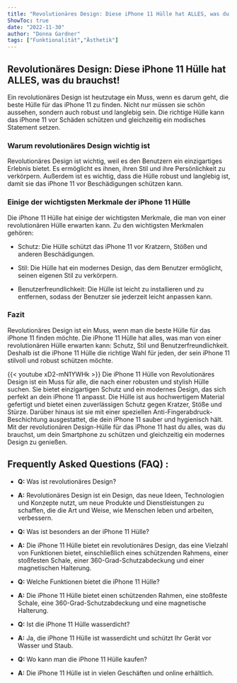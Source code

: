 ```yaml
---
title: "Revolutionäres Design: Diese iPhone 11 Hülle hat ALLES, was du brauchst!"
ShowToc: true 
date: "2022-11-30"
author: "Donna Gardner" 
tags: ["Funktionalität","Ästhetik"]
---
```

## Revolutionäres Design: Diese iPhone 11 Hülle hat ALLES, was du brauchst!

Ein revolutionäres Design ist heutzutage ein Muss, wenn es darum geht, die beste Hülle für das iPhone 11 zu finden. Nicht nur müssen sie schön aussehen, sondern auch robust und langlebig sein. Die richtige Hülle kann das iPhone 11 vor Schäden schützen und gleichzeitig ein modisches Statement setzen.

### Warum revolutionäres Design wichtig ist

Revolutionäres Design ist wichtig, weil es den Benutzern ein einzigartiges Erlebnis bietet. Es ermöglicht es ihnen, ihren Stil und ihre Persönlichkeit zu verkörpern. Außerdem ist es wichtig, dass die Hülle robust und langlebig ist, damit sie das iPhone 11 vor Beschädigungen schützen kann.

### Einige der wichtigsten Merkmale der iPhone 11 Hülle

Die iPhone 11 Hülle hat einige der wichtigsten Merkmale, die man von einer revolutionären Hülle erwarten kann. Zu den wichtigsten Merkmalen gehören:

- Schutz: Die Hülle schützt das iPhone 11 vor Kratzern, Stößen und anderen Beschädigungen.

- Stil: Die Hülle hat ein modernes Design, das dem Benutzer ermöglicht, seinen eigenen Stil zu verkörpern.

- Benutzerfreundlichkeit: Die Hülle ist leicht zu installieren und zu entfernen, sodass der Benutzer sie jederzeit leicht anpassen kann.

### Fazit

Revolutionäres Design ist ein Muss, wenn man die beste Hülle für das iPhone 11 finden möchte. Die iPhone 11 Hülle hat alles, was man von einer revolutionären Hülle erwarten kann: Schutz, Stil und Benutzerfreundlichkeit. Deshalb ist die iPhone 11 Hülle die richtige Wahl für jeden, der sein iPhone 11 stilvoll und robust schützen möchte.

{{< youtube xD2-mN1YWHk >}} 
Die iPhone 11 Hülle von Revolutionäres Design ist ein Muss für alle, die nach einer robusten und stylish Hülle suchen. Sie bietet einzigartigen Schutz und ein modernes Design, das sich perfekt an dein iPhone 11 anpasst. Die Hülle ist aus hochwertigem Material gefertigt und bietet einen zuverlässigen Schutz gegen Kratzer, Stöße und Stürze. Darüber hinaus ist sie mit einer speziellen Anti-Fingerabdruck-Beschichtung ausgestattet, die dein iPhone 11 sauber und hygienisch hält. Mit der revolutionären Design-Hülle für das iPhone 11 hast du alles, was du brauchst, um dein Smartphone zu schützen und gleichzeitig ein modernes Design zu genießen.

## Frequently Asked Questions (FAQ) :
- **Q:** Was ist revolutionäres Design?
- **A:** Revolutionäres Design ist ein Design, das neue Ideen, Technologien und Konzepte nutzt, um neue Produkte und Dienstleistungen zu schaffen, die die Art und Weise, wie Menschen leben und arbeiten, verbessern.

- **Q:** Was ist besonders an der iPhone 11 Hülle?
- **A:** Die iPhone 11 Hülle bietet ein revolutionäres Design, das eine Vielzahl von Funktionen bietet, einschließlich eines schützenden Rahmens, einer stoßfesten Schale, einer 360-Grad-Schutzabdeckung und einer magnetischen Halterung.

- **Q:** Welche Funktionen bietet die iPhone 11 Hülle?
- **A:** Die iPhone 11 Hülle bietet einen schützenden Rahmen, eine stoßfeste Schale, eine 360-Grad-Schutzabdeckung und eine magnetische Halterung.

- **Q:** Ist die iPhone 11 Hülle wasserdicht?
- **A:** Ja, die iPhone 11 Hülle ist wasserdicht und schützt Ihr Gerät vor Wasser und Staub.

- **Q:** Wo kann man die iPhone 11 Hülle kaufen?
- **A:** Die iPhone 11 Hülle ist in vielen Geschäften und online erhältlich.


